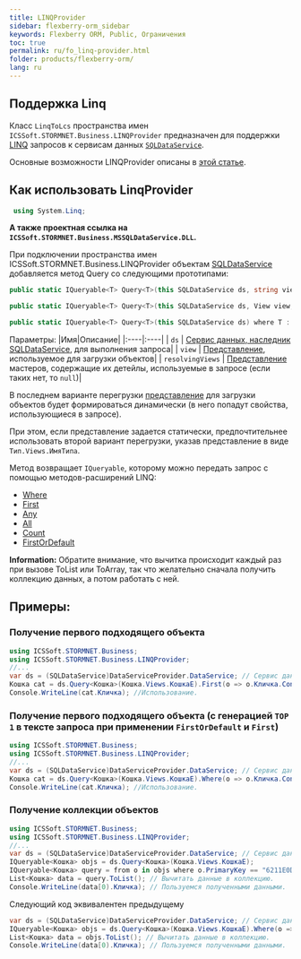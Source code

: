 ```yaml
---
title: LINQProvider
sidebar: flexberry-orm_sidebar
keywords: Flexberry ORM, Public, Ограничения
toc: true
permalink: ru/fo_linq-provider.html
folder: products/flexberry-orm/
lang: ru
---
```


## Поддержка Linq

Класс `LinqToLcs` пространства имен `ICSSoft.STORMNET.Business.LINQProvider` предназначен для поддержки [LINQ](http://ru.wikipedia.org/wiki/LINQ) запросов к сервисам данных [`SQLDataService`](fo_sql-data-service.html).

Основные возможности LINQProvider описаны в [этой статье](fo_linq-provider-faetures.html).

## Как использовать LinqProvider


``` csharp
 using System.Linq;
```

**А также проектная ссылка на `ICSSoft.STORMNET.Business.MSSQLDataService.DLL`.**

При подключении пространства имен ICSSoft.STORMNET.Business.LINQProvider объектам [SQLDataService](fo_sql-data-service.html) добавляется метод Query со следующими прототипами:

``` csharp
public static IQueryable<T> Query<T>(this SQLDataService ds, string viewName) where T : DataObject

public static IQueryable<T> Query<T>(this SQLDataService ds, View view, IEnumerable<View> resolvingViews = null) where T : DataObject

public static IQueryable<T> Query<T>(this SQLDataService ds) where T : DataObject
```

Параметры:
|Имя|Описание|
|:----|:----|
| `ds` | [Сервис данных, наследник SQLDataService](fo_sql-data-service.html), для выполнения запроса|
| `view` | [Представление](fd_view-definition.html), используемое для загрузки объектов|
| `resolvingViews` | [Представление](fd_view-definition.html) мастеров, содержащие их детейлы, используемые в запросе (если таких нет, то `null`)|

В последнем варианте перегрузки [представление](fd_view-definition.html) для загрузки объектов будет формироваться динамически (в него попадут свойства, использующиеся в запросе).

При этом, если представление задается статически, предпочтительнее использовать второй вариант перегрузки, указав представление в виде `Тип.Views.ИмяТипа`.

Метод возвращает `IQueryable`, которому можно передать запрос с помощью методов-расширений LINQ:
* [Where](http://msdn.microsoft.com/en-us/library/system.linq.queryable.where.aspx)
* [First](http://msdn.microsoft.com/en-us/library/system.linq.queryable.first.aspx)
* [Any](http://msdn.microsoft.com/en-us/library/system.linq.queryable.any.aspx)
* [All](http://msdn.microsoft.com/en-us/library/bb534754.aspx)
* [Count](http://msdn.microsoft.com/en-us/library/bb534754.aspx)
* [FirstOrDefault](http://msdn.microsoft.com/ru-ru/library/system.linq.queryable.firstordefault.aspx)

<div markdown="span" class="alert alert-info" role="alert"><i class="fa fa-info-circle"></i> <b>Information:</b> Обратите внимание, что вычитка происходит каждый раз при вызове ToList или ToArray, так что желательно сначала получить коллекцию данных, а потом работать с ней.</div>

## Примеры:

### Получение первого подходящего объекта

``` csharp
using ICSSoft.STORMNET.Business;
using ICSSoft.STORMNET.Business.LINQProvider;
//...
var ds = (SQLDataService)DataServiceProvider.DataService; // Cервис данных.
Кошка cat = ds.Query<Кошка>(Кошка.Views.КошкаE).First(o => o.Кличка.Contains("ош")); // Получение объекта.
Console.WriteLine(cat.Кличка); //Использование.
```

### Получение первого подходящего объекта (с генерацией `TOP 1` в тексте запроса при применении `FirstOrDefault` и `First`)

``` csharp
using ICSSoft.STORMNET.Business;
using ICSSoft.STORMNET.Business.LINQProvider;
//...
var ds = (SQLDataService)DataServiceProvider.DataService; // Cервис данных.
Кошка cat = ds.Query<Кошка>(Кошка.Views.КошкаE).Where(o => o.Кличка.Contains("ош")).Take(1).FirstOrDefault(); // Получение объекта.
Console.WriteLine(cat.Кличка); //Использование.
```

### Получение коллекции объектов

``` csharp
using ICSSoft.STORMNET.Business;
using ICSSoft.STORMNET.Business.LINQProvider;
//...
var ds = (SQLDataService)DataServiceProvider.DataService; // Сервис данных.
IQueryable<Кошка> objs = ds.Query<Кошка>(Кошка.Views.КошкаE); 
IQueryable<Кошка> query = from o in objs where o.PrimaryKey == "6211E0DE-3E7A-4A68-866A-AB206A005B1C" select o; // Получить кошек по заданному значению ключа.
List<Кошка> data = query.ToList(); // Вычитать данные в коллекцию.
Console.WriteLine(data[0).Кличка); // Пользуемся полученными данными.
```

Следующий код эквивалентен предыдущему

``` csharp
var ds = (SQLDataService)DataServiceProvider.DataService; // Сервис данных.
IQueryable<Кошка> objs = ds.Query<Кошка>(Кошка.Views.КошкаE).Where(o => o.PrimaryKey == "6211E0DE-3E7A-4A68-866A-AB206A005B1C"); // Получить кошек по заданному значению ключа.
List<Кошка> data = objs.ToList(); // Вычитать данные в коллекцию.
Console.WriteLine(data[0).Кличка); // Пользуемся полученными данными.
```
